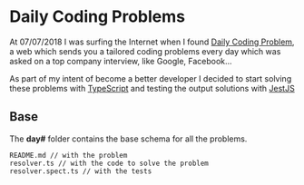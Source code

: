 # Daily Coding Problems

At 07/07/2018 I was surfing the Internet when I found [Daily Coding Problem](https://www.dailycodingproblem.com/), a web which sends you a tailored coding problems every day which was asked on a top company interview, like Google, Facebook...

As part of my intent of become a better developer I decided to start solving these problems with [TypeScript](https://www.typescriptlang.org/) and testing the output solutions with [JestJS](https://jestjs.io/)

## Base

The **day#** folder contains the base schema for all the problems.
```
README.md // with the problem
resolver.ts // with the code to solve the problem
resolver.spect.ts // with the tests
```